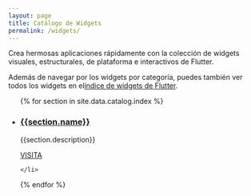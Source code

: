 ```yaml
---
layout: page
title: Catálogo de Widgets
permalink: /widgets/
---
```


Crea hermosas aplicaciones rápidamente con la
colección de widgets visuales, estructurales,
de plataforma e interactivos de Flutter.

<p>Además de navegar por los widgets por categoría, 
puedes también ver todos los widgets en el<a href="/widgets/widgetindex/">índice de widgets de Flutter</a>.</p>

<ul class="cards">
{% for section in site.data.catalog.index %}
	<li class="cards__item">
	    <div class="card">
		    <h3 class="catalog-category-title"><a class="action-link" href="/widgets/{{section.id}}">{{section.name}}</a></h3>
		    <p>{{section.description}}</p>
		    <div class="card-action">
		        <a class="action-link" href="/widgets/{{section.id}}">VISITA</a>
		    </div>
		</div>
		
	</li>
 {% endfor %}
</ul>
